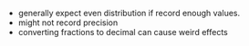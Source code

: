 -   generally expect even distribution if record enough values.
-   might not record precision
-   converting fractions to decimal can cause weird effects
